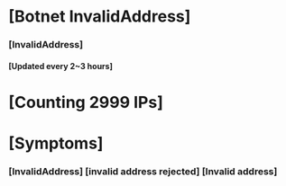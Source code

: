 # [Botnet InvalidAddress]
### [InvalidAddress]
#### [Updated every 2~3 hours]

# [Counting 2999 IPs]

# [Symptoms] 

###   [InvalidAddress] [invalid address rejected] [Invalid address]
